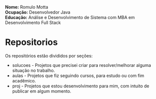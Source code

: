 <b>Nome:</b> Romulo Motta  
<b>Ocupação:</b> Desenvolvedor Java  
<b>Educação:</b> Análise e Desenvolvimento de Sistema com MBA em Desenvolvimento Full Stack  

# Repositorios #
Os repositórios estão divididos por seções:
* solucoes - Projetos que precisei criar para resolver/melhorar alguma situação no trabalho.
* aulas - Projetos que fiz seguindo cursos, para estudo ou com fim acadêmico.
* proj - Projetos que estou desenvolvimento para mim, com intuito de publicar em algum momento.

